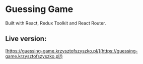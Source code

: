 # Guessing Game

Built with React, Redux Toolkit and React Router.

## Live version:

[https://guessing-game.krzysztofszyszko.pl/](https://guessing-game.krzysztofszyszko.pl/)
